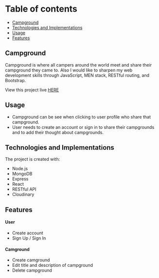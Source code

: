 # Table of contents
* [Campground](#Campground)
* [Technologies and Implementations](#Technologies-and-Implementations)
* [Usage](#Usage)
* [Features](#Features)

## Campground
Campground is where all campers around the world meet and share their campground they came to. Also I would like to sharpen my web development skills through JavaScript, MEN stack, RESTful routing, and Bootstrap.

View this project live [HERE](https://camp-mern.web.app/)
## Usage
* Campground can be see when clicking to user profile who share that campground.
* User needs to create an account or sign in to share their campgrounds and to add their thought about campgrounds.

## Technologies and Implementations
The project is created with:
* Node.js
* MongoDB
* Express
* React
* RESTful API
* Cloudinary


## Features
#### User
* Create account
* Sign Up / Sign In

#### Camground
* Create camground
* Edit title and description of campground
* Delete campground
